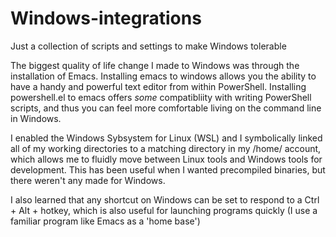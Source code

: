 # Windows-integrations
Just a collection of scripts and settings to make Windows tolerable

The biggest quality of life change I made to Windows was through the installation of Emacs. Installing emacs to windows allows you the ability to have a handy and powerful text editor from within PowerShell. Installing powershell.el to emacs offers *some* compatibliity with writing PowerShell scripts, and thus you can feel more comfortable living on the command line in Windows. 

I enabled the Windows Sybsystem for Linux (WSL) and I symbolically linked all of my working directories to a matching directory in my /home/ account, which allows me to fluidly move between Linux tools and Windows tools for development. This has been useful when I wanted precompiled binaries, but there weren't any made for Windows.

I also learned that any shortcut on Windows can be set to respond to a Ctrl + Alt + <Key> hotkey, which is also useful for launching programs quickly (I use a familiar program like Emacs as a 'home base')
